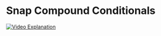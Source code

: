 # Snap Compound Conditionals

[![Video Explanation](https://cdn.discordapp.com/attachments/786330880012582925/1198866351419297883/1384060.png?ex=65c0764c&is=65ae014c&hm=d1805b07a5315c28dad9c7192dcb20572b8a2fda25ce1646d56871f24c676695&)](https://youtu.be/GAEfL7cAFWs)

